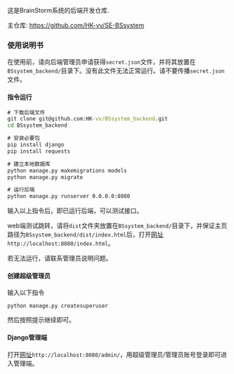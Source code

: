 这是BrainStorm系统的后端开发仓库.

主仓库: https://github.com/HK-vv/SE-BSsystem



### 使用说明书

在使用前，请向后端管理员申请获得`secret.json`文件，并将其放置在`BSsystem_backend/`目录下。没有此文件无法正常运行。请不要传播`secret.json`文件。

#### 指令运行

```cmd
# 下载后端文件
git clone git@github.com:HK-vv/BSsystem_backend.git
cd BSsystem_backend 

# 安装必要包
pip install django
pip install requests

# 建立本地数据库
python manage.py makemigrations models
python manage.py migrate

# 运行后端
python manage.py runserver 0.0.0.0:8080
```

输入以上指令后，即已运行后端，可以测试接口。

web端测试跳转，请将`dist`文件夹放置在`BSsystem_backend/`目录下，并保证主页路径为`BSsystem_backend/dist/index.html`后，打开[网址](http://localhost:8080/index.html)`http://localhost:8080/index.html`。

若无法运行，请联系管理员说明问题。

#### 创建超级管理员

输入以下指令

```
python manage.py createsuperuser
```

然后按照提示继续即可。

#### Django管理端

打开[网址](http://localhost:8080/admin/)`http://localhost:8080/admin/`，用超级管理员/管理员账号登录即可进入管理端。
